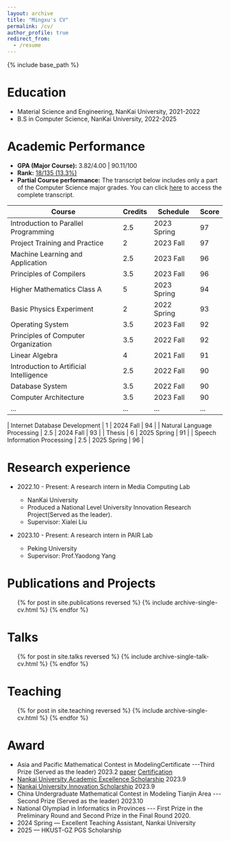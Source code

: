```yaml
---
layout: archive
title: "Mingxu's CV"
permalink: /cv/
author_profile: true
redirect_from:
  - /resume
---
```


{% include base_path %}

Education
======
* Material Science and Engineering, NanKai University, 2021-2022
* B.S in Computer Science, NanKai University,  2022-2025

Academic Performance
======
- **GPA (Major Course):** 3.82/4.00 | 90.11/100 
- **Rank:** [18/135 (13.3%)](\_pages\成绩证明.pdf)
- **Partial Course performance:** The transcript below includes only a part of the Computer Science major grades. You can click [here](\_pages\transcript.pdf) to access the complete transcript.


| Course                                  | Credits | Schedule    | Score |
|-----------------------------------------|---------|-------------|-------|
| Introduction to Parallel Programming    | 2.5       | 2023 Spring        | 97    |
| Project Training and Practice           | 2       | 2023 Fall        | 97    |
| Machine Learning and Application        | 2.5       | 2023 Fall        | 96    |
| Principles of Compilers                 | 3.5       | 2023 Fall        | 96    |
| Higher Mathematics Class A              | 5       | 2023 Spring        | 94    |
| Basic Physics Experiment                | 2       | 2022 Spring        | 93    |
| Operating System                        | 3.5       | 2023 Fall        | 92    |
| Principles of Computer Organization     | 3.5       | 2022 Fall        | 92    |
| Linear Algebra                          | 4       | 2021 Fall        | 91    |
| Introduction to Artificial Intelligence | 2.5       | 2022 Fall        | 90    |
| Database System                         | 3.5       | 2022 Fall        | 90    |
| Computer Architecture                   | 3.5       | 2023 Fall        | 90    |
| ...                                    | ...       | ...        |   ...    |

| Internet Database Development           | 1         | 2024 Fall        | 94    |
| Natural Language Processing             | 2.5       | 2024 Fall        | 93    |
| Thesis                                  | 6         | 2025 Spring      | 91    |
| Speech Information Processing           | 2.5       | 2025 Spring      | 96    |



Research experience
======
* 2022.10 - Present: A research intern in Media Computing Lab  
  * NanKai University
  * Produced a National Level University Innovation Research Project(Served as the leader).
  * Supervisor: Xialei Liu

* 2023.10 - Present: A research intern in PAIR Lab
  * Peking University
  * Supervisor: Prof.Yaodong Yang

Publications and Projects
======
  <ul>{% for post in site.publications reversed %}
    {% include archive-single-cv.html %}
  {% endfor %}</ul>
  
Talks
======
  <ul>{% for post in site.talks reversed %}
    {% include archive-single-talk-cv.html  %}
  {% endfor %}</ul>
  
Teaching
======
  <ul>{% for post in site.teaching reversed %}
    {% include archive-single-cv.html %}
  {% endfor %}</ul>
  
Award
======  
* Asia and Pacific Mathematical Contest in ModelingCertificate ---Third Prize (Served as the leader) 2023.2 [paper](\_pages\Eapmcm2213288.pdf) [Certification](\_pages\APMCM_cert.pdf)
* [Nankai University Academic Excellence Scholarship](\_pages\学业优秀奖学金.pdf) 2023.9
* [Nankai University Innovation Scholarship](\_pages\创新奖学金.pdf) 2023.9
* China Undergraduate Mathematical Contest in Modeling Tianjin Area --- Second Prize (Served as the leader) 2023.10
* National Olympiad in Informatics in Provinces --- First Prize in the Preliminary Round and Second Prize in the Final Round 2020.
* 2024 Spring — Excellent Teaching Assistant, Nankai University
* 2025 — HKUST-GZ PGS Scholarship


